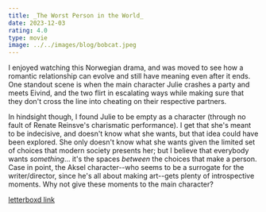 ```yaml
---
title: _The Worst Person in the World_
date: 2023-12-03
rating: 4.0
type: movie
image: ../../images/blog/bobcat.jpeg
---
```


I enjoyed watching this Norwegian drama, and was moved to see how a romantic relationship can evolve and still have meaning even after it ends. One standout scene is when the main character Julie crashes a party and meets Eivind, and the two flirt in escalating ways while making sure that they don't cross the line into cheating on their respective partners.

In hindsight though, I found Julie to be empty as a character (through no fault of Renate Reinsve's charismatic performance). I get that she's meant to be indecisive, and doesn't know what she wants, but that idea could have been explored. She only doesn't know what she wants given the limited set of choices that modern society presents her; but I believe that everybody wants _something_... it's the spaces _between_ the choices that make a person. Case in point, the Aksel character--who seems to be a surrogate for the writer/director, since he's all about making art--gets plenty of introspective moments. Why not give these moments to the main character?  

[letterboxd link](https://letterboxd.com/film/the-worst-person-in-the-world/)
